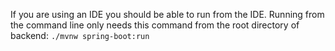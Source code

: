 If you are using an IDE you should be able to run from the IDE.
Running from the command line only needs this command from the root directory of backend:
`./mvnw spring-boot:run`